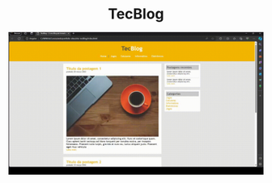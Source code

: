 # <div align="center">TecBlog</div> 

![](https://github.com/nabucoanalista/portfolio-sites/blob/main/site-tecBlog/f6409b29-d319-4eb5-adb7-e2d90241573a.gif)
